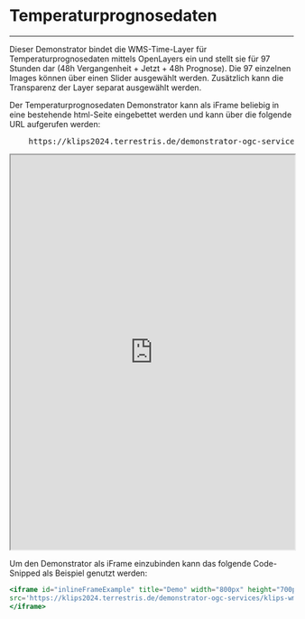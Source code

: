 # Temperaturprognosedaten
***

Dieser Demonstrator bindet die WMS-Time-Layer für Temperaturprognosedaten mittels OpenLayers ein und stellt sie für 97 Stunden dar (48h Vergangenheit + Jetzt + 48h Prognose). Die 97 einzelnen Images können über einen Slider ausgewählt werden. Zusätzlich kann die Transparenz der Layer separat ausgewählt werden.

Der Temperaturprognosedaten Demonstrator kann als iFrame beliebig in eine bestehende html-Seite eingebettet werden und kann über die folgende URL aufgerufen werden:

<pre>
    <a>https://klips2024.terrestris.de/demonstrator-ogc-services/klips-wmts-demo/</a>
</pre>

<iframe id="inlineFrameExample" title="Demo" width="100%" height="700px"
src='https://klips2024.terrestris.de/demonstrator-ogc-services/klips-wmts-demo/'>
</iframe>

Um den Demonstrator als iFrame einzubinden kann das folgende Code-Snipped als Beispiel genutzt werden:

```jsx
<iframe id="inlineFrameExample" title="Demo" width="800px" height="700px"
src='https://klips2024.terrestris.de/demonstrator-ogc-services/klips-wmts-demo/'>
</iframe>
```